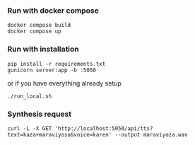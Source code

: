 

### Run with docker compose

```
docker compose build
docker compose up
```


### Run with installation

```
pip install -r requirements.txt
gunicorn server:app -b :5050
```

or if you have everything already setup
```
./run_local.sh
```

### Synthesis request

```
curl -L -X GET 'http://localhost:5050/api/tts?text=kaza+maraviyosa&voice=karen' --output maraviyoza.wav
```